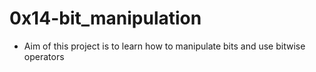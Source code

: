 #  0x14-bit_manipulation
- Aim of this project is to learn how to manipulate bits
and use bitwise operators

